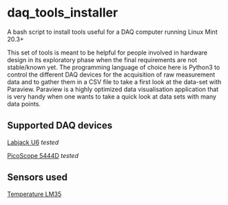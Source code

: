# daq_tools_installer
A bash script to install tools useful for a DAQ computer running Linux Mint 20.3+

This set of tools is meant to be helpful for people involved in hardware design in its exploratory phase when the final requirements are not stable/known yet. The programming language of choice here is Python3 to control the different DAQ devices for the acquisition of raw measurement data and to gather them in a CSV file to take a first look at the data-set with Paraview. Paraview is a highly optimized data visualisation application that is very handy when one wants to take a quick look at data sets with many data points.

## Supported DAQ devices

[Labjack U6](https://labjack.com/products/u6) *tested*

[PicoScope 5444D](https://www.picotech.com/oscilloscope/5000/flexible-resolution-oscilloscope) *tested*

## Sensors used
[Temperature LM35](https://www.ti.com/lit/ds/symlink/lm35.pdf)

